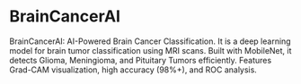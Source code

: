# BrainCancerAI
BrainCancerAI: AI-Powered Brain Cancer Classification. It is a deep learning model for brain tumor classification using MRI scans. Built with MobileNet, it detects Glioma, Meningioma, and Pituitary Tumors efficiently. Features Grad-CAM visualization, high accuracy (98%+), and ROC analysis. 
